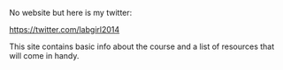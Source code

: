 No website but here is my twitter:

https://twitter.com/labgirl2014


This site contains basic info about the course and a list of resources that will come in handy.
